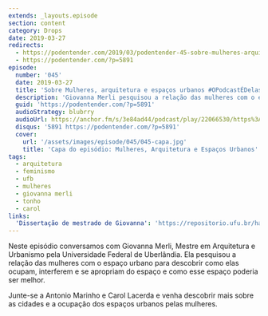 ```yaml
---
extends: _layouts.episode
section: content
category: Drops
date: 2019-03-27
redirects:
  - https://podentender.com/2019/03/podentender-45-sobre-mulheres-arquitetura-e-espacos-urbanos-opodcastedelas2019.html
  - https://podentender.com/?p=5891
episode:
  number: '045'
  date: 2019-03-27
  title: 'Sobre Mulheres, arquitetura e espaços urbanos #OPodcastÉDelas2019'
  description: 'Giovanna Merli pesquisou a relação das mulheres com o espaço urbano para descobrir como elas ocupam, interferem e se apropriam do espaço e como esse espaço poderia ser melhor.'
  guid: 'https://podentender.com/?p=5891'
  audioStrategy: blubrry
  audioUrl: https://anchor.fm/s/3e84ad44/podcast/play/22066530/https%3A%2F%2Fd3ctxlq1ktw2nl.cloudfront.net%2Fstaging%2F2020-10-3%2F125107059-44100-2-80364b9e3b8e720b.mp3
  disqus: '5891 https://podentender.com/?p=5891'
  cover:
    url: '/assets/images/episode/045/045-capa.jpg'
    title: 'Capa do episódio: Mulheres, Arquitetura e Espaços Urbanos'
tags:
  - arquitetura
  - feminismo
  - ufb
  - mulheres
  - giovanna merli
  - tonho
  - carol
links:
  'Dissertação de mestrado de Giovanna': 'https://repositorio.ufu.br/handle/123456789/23988'
---
```

Neste episódio conversamos com Giovanna Merli, Mestre em Arquitetura e Urbanismo pela Universidade Federal de Uberlândia.
Ela pesquisou a relação das mulheres com o espaço urbano para descobrir como elas ocupam, interferem e se apropriam do
espaço e como esse espaço poderia ser melhor.

Junte-se a Antonio Marinho e Carol Lacerda e venha descobrir mais sobre as cidades e a ocupação dos espaços urbanos pelas
mulheres.
